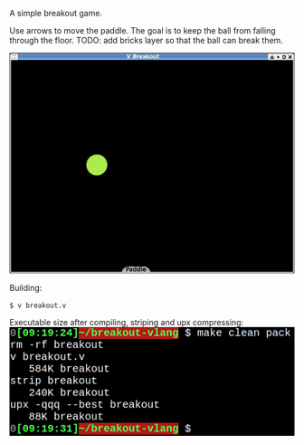 A simple breakout game.

Use arrows to move the paddle. The goal is to keep the ball from falling through the floor.
TODO: add bricks layer so that the ball can break them.

![](assets/screenshot.jpg)

Building:
```shell
$ v breakout.v
```

Executable size after compiling, striping and upx compressing:
![](assets/executable_size_after_strip_and_after_upx.png)

